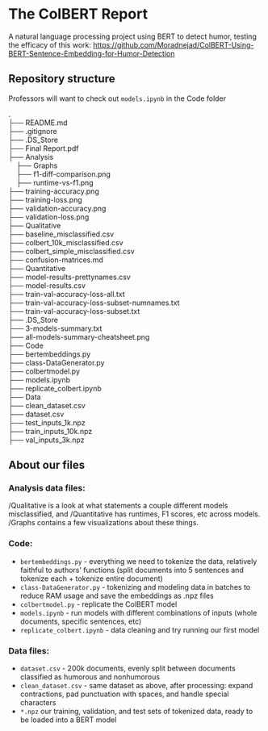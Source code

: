 # The ColBERT Report
A natural language processing project using BERT to detect humor, testing the efficacy of this work: https://github.com/Moradnejad/ColBERT-Using-BERT-Sentence-Embedding-for-Humor-Detection

## Repository structure
Professors will want to check out `models.ipynb` in the Code folder

. \
├── README.md \
├── .gitignore \
├── .DS_Store \
├── Final Report.pdf \
├── Analysis \
    ├── Graphs \
        ├── f1-diff-comparison.png \
        ├── runtime-vs-f1.png \
        ├── training-accuracy.png \
        ├── training-loss.png \
        ├── validation-accuracy.png \
        ├── validation-loss.png \
    ├── Qualitative \
        ├── baseline_misclassified.csv \
        ├── colbert_10k_misclassified.csv \
        ├── colbert_simple_misclassified.csv \
        ├── confusion-matrices.md \
    ├── Quantitative \
        ├── model-results-prettynames.csv \
        ├── model-results.csv \
        ├── train-val-accuracy-loss-all.txt \
        ├── train-val-accuracy-loss-subset-numnames.txt \
        ├── train-val-accuracy-loss-subset.txt \
    ├── .DS_Store \
    ├── 3-models-summary.txt \
    ├── all-models-summary-cheatsheet.png \
├── Code \
    ├── bertembeddings.py \
    ├── class-DataGenerator.py \
    ├── colbertmodel.py \
    ├── models.ipynb \
    ├── replicate_colbert.ipynb \
├── Data \
    ├── clean_dataset.csv \
    ├── dataset.csv \
    ├── test_inputs_1k.npz \
    ├── train_inputs_10k.npz \
    ├── val_inputs_3k.npz

## About our files

### Analysis data files:
/Qualitative is a look at what statements a couple different models misclassified, and /Quantitative has runtimes, F1 scores, etc across models. /Graphs contains a few visualizations about these things.

### Code:
- `bertembeddings.py` - everything we need to tokenize the data, relatively faithful to authors' functions (split documents into 5 sentences and tokenize each + tokenize entire document)
- `class-DataGenerator.py` - tokenizing and modeling data in batches to reduce RAM usage and save the embeddings as .npz files
- `colbertmodel.py` - replicate the ColBERT model
- `models.ipynb` - run models with different combinations of inputs (whole documents, specific sentences, etc)
- `replicate_colbert.ipynb` - data cleaning and try running our first model

### Data files:
- `dataset.csv` - 200k documents, evenly split between documents classified as humorous and nonhumorous
- `clean_dataset.csv` - same dataset as above, after processing: expand contractions, pad punctuation with spaces, and handle special characters
- `*.npz` our training, validation, and test sets of tokenized data, ready to be loaded into a BERT model
